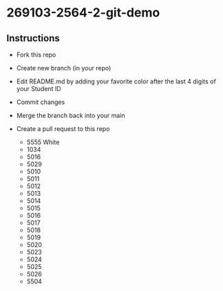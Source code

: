 # 269103-2564-2-git-demo

## Instructions

* Fork this repo
* Create new branch (in your repo)
* Edit README.md by adding your favorite color after the last 4 digits of your Student ID
* Commit changes
* Merge the branch back into your main
* Create a pull request to this repo

  * 5555 White
  * 1034
  * 5016
  * 5029
  * 5010
  * 5011
  * 5012
  * 5013
  * 5014
  * 5015
  * 5016
  * 5017
  * 5018
  * 5019
  * 5020
  * 5023
  * 5024
  * 5025 
  * 5026 
  * 5504 
